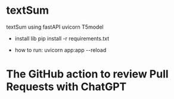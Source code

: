 # textSum
textSum using fastAPI uvicorn T5model

- install lib
pip install -r requirements.txt

- how to run:
uvicorn app:app --reload

# The GitHub action to review Pull Requests with ChatGPT
